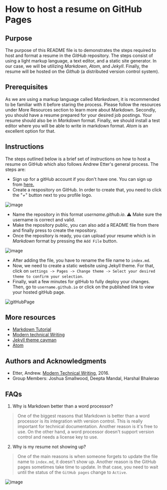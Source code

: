 How to host a resume on GitHub Pages
===

Purpose
---
The purpose of this README file is to demonstrates the steps required to host and format a resume in the *GitHub* repository. The steps consist of using a light markup language, a text editor, and a static site generator. In our case, we will be utilizing *Markdown*, *Atom*, and *Jekyll*. Finally, the resume will be hosted on the *Github* (a distributed version control system).

Prerequisites
---
As we are using a markup language called *Markedown*, it is recommended to be familiar with it before staring the process. Please follow the resources under More Resources section to learn more about Markdown. Secondly, you should have a resume prepared for your desired job postings. Your resume should also be in *Markdown* format. Finally, we should install a test editor where you will be able to write in markdown format. *Atom* is an excellent option for that.

Instructions
---
The steps outlined below is a brief set of instructions on how to host a resume on GitHub which also follows Andrew Etter's general process. The steps are:
- Sign up for a gitHub account if you don't have one. You can sign up from [here.](https://github.com/signup)
- Create a respository on GitHub. In order to create that, you need to click the "*+*" button next to you profile logo.

![image](https://user-images.githubusercontent.com/102190616/159597897-cf376b49-9563-4c7d-b31c-5e29463649b7.png)
- Name the repository in this format *username.github.io*. :warning: Make sure the username is correct and valid.
- Make the repository public, you can also add a README file from there and finally press to create the repository.
- Once the repository is ready, you can upload your resume which is in *Markdown* format by pressing the `Add File` button.
 
![image](https://user-images.githubusercontent.com/102190616/159599111-54da6f95-ecd6-47f5-949e-636e169ab26a.png)
- After adding the file, you have to rename the file name to `index.md`.
- Now, we need to create a static website using Jekyll theme. For that, click on `settings -> Pages -> Change theme -> Select your desired theme to confirm your selection`.
- Finally, wait a few minutes for gitHub to fully deploy your changes. Then, go to `username.github.io` or click on the published link to view your hosted gitHub page.

![gitHubPage](https://user-images.githubusercontent.com/102190616/159606423-5f1a0df3-4848-46bb-9ab0-04c256aaf546.gif)

More resources
---
* [Markdown Tutorial](https://www.markdowntutorial.com/)
* [Modern technical Writing](https://www.amazon.ca/Modern-Technical-Writing-Introduction-Documentation-ebook/dp/B01A2QL9SS)
* [Jekyll theme cayman](https://pages-themes.github.io/cayman/)
* [Atom](https://flight-manual.atom.io/using-atom/sections/writing-in-atom/)

Authors and Acknowledgments
---
* Etter, Andrew. [Modern Technical Writing](https://www.amazon.ca/Modern-Technical-Writing-Introduction-Documentation-ebook/dp/B01A2QL9SS), 2016.
* Group Members: Joshua Smallwood, Deepta Mandal, Harshal Bhalerao

FAQs
---
1. Why is Markdown better than a word processor?
> One of the biggest reasons that Markdown is better than a word processor is its integration with version control. This is really important for technical documentation. Another reason is it's free to use. On the other hand, a word processor doesn't support version control and needs a license key to use.

2. Why is my resume not showing up?
> One of the main reasons is when someone forgets to update the file name to `index.md`, it doesn't show up. Another reason is the GitHub pages sometimes take time to update. In that case, you need to wait until the status of the `GitHub pages` change to `Active`. 

![image](https://user-images.githubusercontent.com/102190616/159609833-e1e749ca-9273-4ad2-9c6f-2d865b470c92.png)
